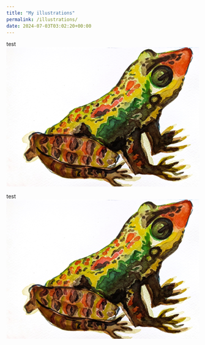 ```yaml
---
title: "My illustrations"
permalink: /illustrations/
date: 2024-07-03T03:02:20+00:00
---
```

test
![Frog painting](/assets/images/Frog.jpg) 

test
![Frog painting](/assets/images/Frog.jpg) 
